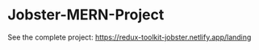 # Jobster-MERN-Project

See the complete project: https://redux-toolkit-jobster.netlify.app/landing
